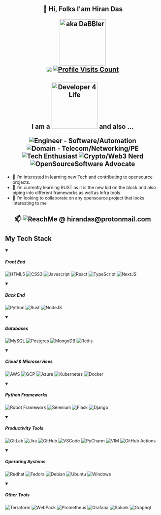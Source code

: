 <h2 align="center">👋 Hi, Folks I'am Hiran Das<p><a href="https://github.com/hirandas2610/"><img alt="aka Da₿₿ler" src="https://img.shields.io/badge/aka-Da₿₿ler-orange" width="150px" align="center"></a><br><a href="https://x.com/hirandas2610">
<img src="https://img.shields.io/twitter/follow/hirandas2610"></a>  <a href="https://github.com/hirandas2610/"><img alt="Profile Visits Count" src="https://komarev.com/ghpvc/?username=hirandas2610&label=Profile+Visits&color=green"></a></p></h2>

<h2 align="center">
I am a <img alt="Developer 4 Life" src="https://img.shields.io/badge/Developer_4_Life-litegreen" width="150px"> and also ...
<p></p><p><img alt="Engineer - Software/Automation" src="https://img.shields.io/badge/Engineer-Software%2FAutomation-darkred">
<img alt="Domain - Telecom/Networking/PE" src="https://img.shields.io/badge/Domain-Telecom%2FNetworking%2FPE-teal">
<img alt="Tech Enthusiast" src="https://img.shields.io/badge/Tech_Enthusiast-orange">
<img alt="Crypto/Web3 Nerd" src="https://img.shields.io/badge/Crypto%2FWeb3 Nerd-purple">
<img alt="OpenSourceSoftware Advocate" src="https://img.shields.io/badge/OpenSourceSoftware_Advocate-yellow">
</p>
</h2>

- 👀 I’m interested in learning new Tech and contributing to opensource projects.
- 🌱 I’m currently learning RUST as it is the new kid on the block and also piping into different frameworks as well as Infra tools.
- 💞️ I’m looking to collaborate on any opensource project that looks interesting to me
  
<h2 align="center"><p> 📫 <img alt="ReachMe @ hirandas@protonmail.com" src="https://img.shields.io/badge/ReachMe@-hirandas@protonmail.com-purple"></p></h2>
<h2>My Tech Stack</h2>
<details open>
  <summary><h5>Front End</h5></summary>
  <p align="left">
    <img alt="HTML5" src="https://skillicons.dev/icons?i=html" title="HTML5"/>
    <img alt="CSS3" src="https://skillicons.dev/icons?i=css" title="CSS3"/>
    <img alt="Javascript" src="https://skillicons.dev/icons?i=js" title="JavaScript"/>
    <img alt="React" src="https://skillicons.dev/icons?i=react" title="React"/>
    <img alt="TypeScript" src="https://skillicons.dev/icons?i=ts" title="TypeScript"/>
    <img alt="NextJS" src="https://skillicons.dev/icons?i=nextjs" title="NextJS"/>
  </p>
</details>
<details open>
  <summary><h5>Back End</h5></summary>
  <p align="left">
    <img alt="Python" src="https://skillicons.dev/icons?i=python" title="Python"/>
    <img alt="Rust" src="https://skillicons.dev/icons?i=rust" title="Rust"/>
    <img alt="NodeJS" src="https://skillicons.dev/icons?i=nodejs" title="NodeJS"/>
  </p>
</details>
<details open>
  <summary><h5>Databases</h5></summary>
  <p align="left">
    <img alt="MySQL" src="https://skillicons.dev/icons?i=mysql" title="MySQL"/>
    <img alt="Postgres" src="https://skillicons.dev/icons?i=postgres" title="Postgres"/>
    <img alt="MongoDB" src="https://skillicons.dev/icons?i=mongodb" title="MongoDB"/>
    <img alt="Redis" src="https://skillicons.dev/icons?i=redis" title="Redis"/>
  </p>
</details>
<details open>
  <summary><h5>Cloud & Microservices</h5></summary>
  <p align="left">
    <img alt="AWS" src="https://skillicons.dev/icons?i=aws" title="AWS"/>
    <img alt="GCP" src="https://skillicons.dev/icons?i=gcp" title="GCP"/>
    <img alt="Azure" src="https://skillicons.dev/icons?i=azure" title="Azure"/>
    <img alt="Kubernetes" src="https://skillicons.dev/icons?i=kubernetes" title="Kubernetes"/>
    <img alt="Docker" src="https://skillicons.dev/icons?i=docker" title="Docker"/>
  </p>
</details>
<details open>
  <summary><h5>Python Frameworks</h5></summary>
  <p align="left">
    <img alt="Robot Framework" src="https://img.shields.io/badge/Robot%20Framework-000000?style=for-the-badge&logo=robot-framework&logoColor=white" title="Robot Framework">
    <img alt="Selenium" src="https://skillicons.dev/icons?i=selenium" title="Selenium"/>
    <img alt="Flask" src="https://skillicons.dev/icons?i=flask" title="Flask"/>
    <img alt="Django" src="https://skillicons.dev/icons?i=django" title="Django"/>
  </p>
</details>
<details open>
  <summary><h5>Productivity Tools</h5></summary>
  <p align="left">
    <img alt="GitLab" src="https://skillicons.dev/icons?i=gitlab" title="GitLab"/>
    <img alt="Jira" src="https://img.shields.io/badge/jira-%230A0FFF.svg?style=for-the-badge&logo=jira&logoColor=white" title="Jira">
    <img alt="GitHub" src="https://skillicons.dev/icons?i=github" title="GitHub"/>
    <img alt="VSCode" src="https://skillicons.dev/icons?i=vscode" title="VSCode"/>
    <img alt="PyCharm" src="https://skillicons.dev/icons?i=pycharm" title="PyCharm"/>
    <img alt="VIM" src="https://skillicons.dev/icons?i=vim" title="VIM"/>
    <img alt="GitHub Actions" src="https://skillicons.dev/icons?i=githubactions" title="GitHub Actions"/>
  </p>
</details>
<details open>
  <summary><h5>Operating Systems</h5></summary>
  <p align="left">
    <img alt="Redhat" src="https://skillicons.dev/icons?i=redhat" title="Redhat"/>
    <img alt="Fedora" src="https://img.shields.io/badge/Fedora-294172?style=for-the-badge&logo=fedora&logoColor=white" title="Fedora"/>
    <img alt="Debian" src="https://skillicons.dev/icons?i=debian" title="Debian"/>
    <img alt="Ubuntu" src="https://skillicons.dev/icons?i=ubuntu" title="Ubuntu"/>
    <img alt="Windows" src="https://skillicons.dev/icons?i=windows" title="Windows"/>
  </p>
</details>
<details open>
  <summary><h5>Other Tools</h5></summary>
  <p align="left">
    <img alt="Terraform" src="https://skillicons.dev/icons?i=terraform" title="Terraform"/>
    <img alt="WebPack" src="https://skillicons.dev/icons?i=webpack" title="WebPack"/>
    <img alt="Prometheus" src="https://skillicons.dev/icons?i=prometheus" title="Prometheus"/>
    <img alt="Grafana" src="https://skillicons.dev/icons?i=grafana" title="Grafana"/>
    <img alt="Splunk" src="https://img.shields.io/badge/Splunk-000000?style=for-the-badge&logo=Splunk&logoColor=white" title="Splunk">
    <img alt="Graphql" src="https://skillicons.dev/icons?i=graphql" title="Graphql"/>
  </p>
</details>
